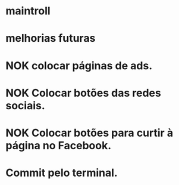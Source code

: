 # maintroll
# melhorias futuras
# NOK colocar páginas de ads.
# NOK Colocar botões das redes sociais.
# NOK Colocar botões para curtir à página no Facebook.
# Commit pelo terminal.
